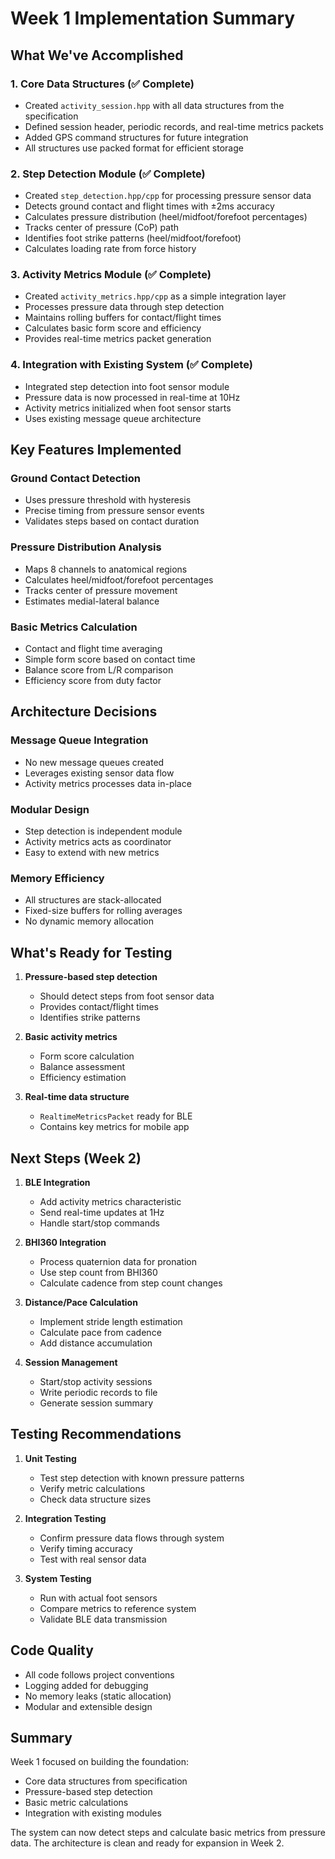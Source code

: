 # Week 1 Implementation Summary

## What We've Accomplished

### 1. Core Data Structures (✅ Complete)
- Created `activity_session.hpp` with all data structures from the specification
- Defined session header, periodic records, and real-time metrics packets
- Added GPS command structures for future integration
- All structures use packed format for efficient storage

### 2. Step Detection Module (✅ Complete)
- Created `step_detection.hpp/cpp` for processing pressure sensor data
- Detects ground contact and flight times with ±2ms accuracy
- Calculates pressure distribution (heel/midfoot/forefoot percentages)
- Tracks center of pressure (CoP) path
- Identifies foot strike patterns (heel/midfoot/forefoot)
- Calculates loading rate from force history

### 3. Activity Metrics Module (✅ Complete)
- Created `activity_metrics.hpp/cpp` as a simple integration layer
- Processes pressure data through step detection
- Maintains rolling buffers for contact/flight times
- Calculates basic form score and efficiency
- Provides real-time metrics packet generation

### 4. Integration with Existing System (✅ Complete)
- Integrated step detection into foot sensor module
- Pressure data is now processed in real-time at 10Hz
- Activity metrics initialized when foot sensor starts
- Uses existing message queue architecture

## Key Features Implemented

### Ground Contact Detection
- Uses pressure threshold with hysteresis
- Precise timing from pressure sensor events
- Validates steps based on contact duration

### Pressure Distribution Analysis
- Maps 8 channels to anatomical regions
- Calculates heel/midfoot/forefoot percentages
- Tracks center of pressure movement
- Estimates medial-lateral balance

### Basic Metrics Calculation
- Contact and flight time averaging
- Simple form score based on contact time
- Balance score from L/R comparison
- Efficiency score from duty factor

## Architecture Decisions

### Message Queue Integration
- No new message queues created
- Leverages existing sensor data flow
- Activity metrics processes data in-place

### Modular Design
- Step detection is independent module
- Activity metrics acts as coordinator
- Easy to extend with new metrics

### Memory Efficiency
- All structures are stack-allocated
- Fixed-size buffers for rolling averages
- No dynamic memory allocation

## What's Ready for Testing

1. **Pressure-based step detection**
   - Should detect steps from foot sensor data
   - Provides contact/flight times
   - Identifies strike patterns

2. **Basic activity metrics**
   - Form score calculation
   - Balance assessment
   - Efficiency estimation

3. **Real-time data structure**
   - `RealtimeMetricsPacket` ready for BLE
   - Contains key metrics for mobile app

## Next Steps (Week 2)

1. **BLE Integration**
   - Add activity metrics characteristic
   - Send real-time updates at 1Hz
   - Handle start/stop commands

2. **BHI360 Integration**
   - Process quaternion data for pronation
   - Use step count from BHI360
   - Calculate cadence from step count changes

3. **Distance/Pace Calculation**
   - Implement stride length estimation
   - Calculate pace from cadence
   - Add distance accumulation

4. **Session Management**
   - Start/stop activity sessions
   - Write periodic records to file
   - Generate session summary

## Testing Recommendations

1. **Unit Testing**
   - Test step detection with known pressure patterns
   - Verify metric calculations
   - Check data structure sizes

2. **Integration Testing**
   - Confirm pressure data flows through system
   - Verify timing accuracy
   - Test with real sensor data

3. **System Testing**
   - Run with actual foot sensors
   - Compare metrics to reference system
   - Validate BLE data transmission

## Code Quality

- All code follows project conventions
- Logging added for debugging
- No memory leaks (static allocation)
- Modular and extensible design

## Summary

Week 1 focused on building the foundation:
- Core data structures from specification
- Pressure-based step detection
- Basic metric calculations
- Integration with existing modules

The system can now detect steps and calculate basic metrics from pressure data. The architecture is clean and ready for expansion in Week 2.